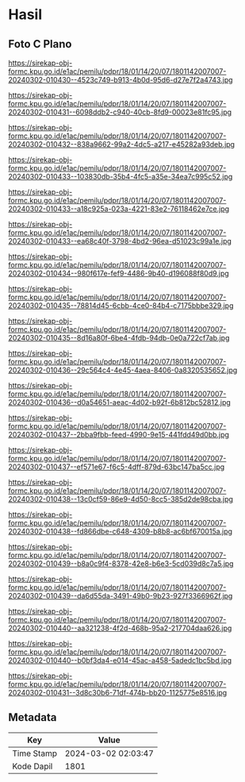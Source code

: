 # Hasil

## Foto C Plano

https://sirekap-obj-formc.kpu.go.id/e1ac/pemilu/pdpr/18/01/14/20/07/1801142007007-20240302-010430--4523c749-b913-4b0d-95d6-d27e7f2a4743.jpg

https://sirekap-obj-formc.kpu.go.id/e1ac/pemilu/pdpr/18/01/14/20/07/1801142007007-20240302-010431--6098ddb2-c940-40cb-8fd9-00023e81fc95.jpg

https://sirekap-obj-formc.kpu.go.id/e1ac/pemilu/pdpr/18/01/14/20/07/1801142007007-20240302-010432--838a9662-99a2-4dc5-a217-e45282a93deb.jpg

https://sirekap-obj-formc.kpu.go.id/e1ac/pemilu/pdpr/18/01/14/20/07/1801142007007-20240302-010433--103830db-35b4-4fc5-a35e-34ea7c995c52.jpg

https://sirekap-obj-formc.kpu.go.id/e1ac/pemilu/pdpr/18/01/14/20/07/1801142007007-20240302-010433--a18c925a-023a-4221-83e2-76118462e7ce.jpg

https://sirekap-obj-formc.kpu.go.id/e1ac/pemilu/pdpr/18/01/14/20/07/1801142007007-20240302-010433--ea68c40f-3798-4bd2-96ea-d51023c99a1e.jpg

https://sirekap-obj-formc.kpu.go.id/e1ac/pemilu/pdpr/18/01/14/20/07/1801142007007-20240302-010434--980f617e-fef9-4486-9b40-d196088f80d9.jpg

https://sirekap-obj-formc.kpu.go.id/e1ac/pemilu/pdpr/18/01/14/20/07/1801142007007-20240302-010435--78814d45-6cbb-4ce0-84b4-c7175bbbe329.jpg

https://sirekap-obj-formc.kpu.go.id/e1ac/pemilu/pdpr/18/01/14/20/07/1801142007007-20240302-010435--8d16a80f-6be4-4fdb-94db-0e0a722cf7ab.jpg

https://sirekap-obj-formc.kpu.go.id/e1ac/pemilu/pdpr/18/01/14/20/07/1801142007007-20240302-010436--29c564c4-4e45-4aea-8406-0a8320535652.jpg

https://sirekap-obj-formc.kpu.go.id/e1ac/pemilu/pdpr/18/01/14/20/07/1801142007007-20240302-010436--d0a54651-aeac-4d02-b92f-6b812bc52812.jpg

https://sirekap-obj-formc.kpu.go.id/e1ac/pemilu/pdpr/18/01/14/20/07/1801142007007-20240302-010437--2bba9fbb-feed-4990-9e15-441fdd49d0bb.jpg

https://sirekap-obj-formc.kpu.go.id/e1ac/pemilu/pdpr/18/01/14/20/07/1801142007007-20240302-010437--ef571e67-f6c5-4dff-879d-63bc147ba5cc.jpg

https://sirekap-obj-formc.kpu.go.id/e1ac/pemilu/pdpr/18/01/14/20/07/1801142007007-20240302-010438--13c0cf59-86e9-4d50-8cc5-385d2de98cba.jpg

https://sirekap-obj-formc.kpu.go.id/e1ac/pemilu/pdpr/18/01/14/20/07/1801142007007-20240302-010438--fd866dbe-c648-4309-b8b8-ac6bf670015a.jpg

https://sirekap-obj-formc.kpu.go.id/e1ac/pemilu/pdpr/18/01/14/20/07/1801142007007-20240302-010439--b8a0c9f4-8378-42e8-b6e3-5cd039d8c7a5.jpg

https://sirekap-obj-formc.kpu.go.id/e1ac/pemilu/pdpr/18/01/14/20/07/1801142007007-20240302-010439--da6d55da-3491-49b0-9b23-927f3366962f.jpg

https://sirekap-obj-formc.kpu.go.id/e1ac/pemilu/pdpr/18/01/14/20/07/1801142007007-20240302-010440--aa321238-4f2d-468b-95a2-217704daa626.jpg

https://sirekap-obj-formc.kpu.go.id/e1ac/pemilu/pdpr/18/01/14/20/07/1801142007007-20240302-010440--b0bf3da4-e014-45ac-a458-5adedc1bc5bd.jpg

https://sirekap-obj-formc.kpu.go.id/e1ac/pemilu/pdpr/18/01/14/20/07/1801142007007-20240302-010431--3d8c30b6-71df-474b-bb20-1125775e8516.jpg


## Metadata

| Key        | Value               |
| ---------- | ------------------- |
| Time Stamp | 2024-03-02 02:03:47 |
| Kode Dapil | 1801                |



